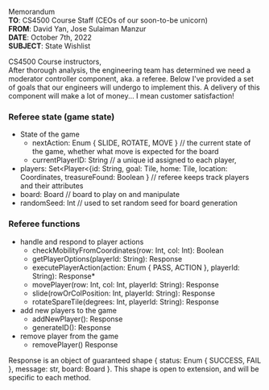 Memorandum  
**TO**: CS4500 Course Staff (CEOs of our soon-to-be unicorn)  
**FROM**: David Yan, Jose Sulaiman Manzur  
**DATE**: October 7th, 2022  
**SUBJECT**: State Wishlist

CS4500 Course instructors,  
After thorough analysis, the engineering team has determined we
need a moderator controller component, aka. a referee. Below I've provided a set of goals that our 
engineers will undergo to implement this. A delivery of this component will make a lot of money... I mean customer satisfaction!
### Referee state (game state)
- State of the game
  - nextAction: Enum { SLIDE, ROTATE, MOVE } // the current state of the game, whether what move is expected for the board
  - currentPlayerID: String // a unique id assigned to each player,
- players: Set<Player<{id: String, goal: Tile, home: Tile, location: Coordinates, treasureFound: Boolean } // referee keeps track 
players and their attributes
- board: Board // board to play on and manipulate
- randomSeed: Int // used to set random seed for board generation
### Referee functions
- handle and respond to player actions
  - checkMobilityFromCoordinates(row: Int, col: Int): Boolean
  - getPlayerOptions(playerId: String): Response
  - executePlayerAction(action: Enum { PASS, ACTION }, playerId: String): Response*
  - movePlayer(row: Int, col: Int, playerId: String): Response
  - slide(rowOrColPosition: Int, playerId: String): Response
  - rotateSpareTile(degrees: Int, playerId: String): Response
- add new players to the game
  - addNewPlayer(): Response
  - generateID(): Response
- remove player from the game
  - removePlayer() Response

Response is an object of guaranteed shape { status: Enum { SUCCESS, FAIL }, message: str, board: Board }. 
This shape is open to extension, and will be specific to each method.
